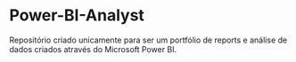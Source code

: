 # Power-BI-Analyst
Repositório criado unicamente para ser um portfólio de reports e análise de dados criados através do Microsoft Power BI.
